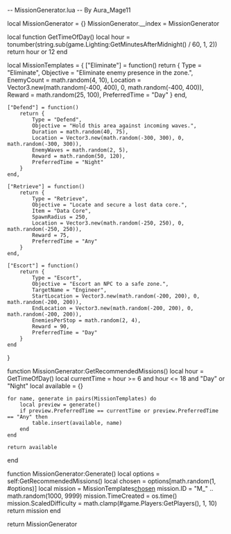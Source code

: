 -- MissionGenerator.lua
-- By Aura_Mage11

local MissionGenerator = {}
MissionGenerator.__index = MissionGenerator

local function GetTimeOfDay()
	local hour = tonumber(string.sub(game.Lighting:GetMinutesAfterMidnight() / 60, 1, 2))
	return hour or 12
end

local MissionTemplates = {
	["Eliminate"] = function()
		return {
			Type = "Eliminate",
			Objective = "Eliminate enemy presence in the zone.",
			EnemyCount = math.random(4, 10),
			Location = Vector3.new(math.random(-400, 400), 0, math.random(-400, 400)),
			Reward = math.random(25, 100),
			PreferredTime = "Day"
		}
	end,

	["Defend"] = function()
		return {
			Type = "Defend",
			Objective = "Hold this area against incoming waves.",
			Duration = math.random(40, 75),
			Location = Vector3.new(math.random(-300, 300), 0, math.random(-300, 300)),
			EnemyWaves = math.random(2, 5),
			Reward = math.random(50, 120),
			PreferredTime = "Night"
		}
	end,

	["Retrieve"] = function()
		return {
			Type = "Retrieve",
			Objective = "Locate and secure a lost data core.",
			Item = "Data Core",
			SpawnRadius = 250,
			Location = Vector3.new(math.random(-250, 250), 0, math.random(-250, 250)),
			Reward = 75,
			PreferredTime = "Any"
		}
	end,

	["Escort"] = function()
		return {
			Type = "Escort",
			Objective = "Escort an NPC to a safe zone.",
			TargetName = "Engineer",
			StartLocation = Vector3.new(math.random(-200, 200), 0, math.random(-200, 200)),
			EndLocation = Vector3.new(math.random(-200, 200), 0, math.random(-200, 200)),
			EnemiesPerStop = math.random(2, 4),
			Reward = 90,
			PreferredTime = "Day"
		}
	end
}

function MissionGenerator:GetRecommendedMissions()
	local hour = GetTimeOfDay()
	local currentTime = hour >= 6 and hour <= 18 and "Day" or "Night"
	local available = {}

	for name, generate in pairs(MissionTemplates) do
		local preview = generate()
		if preview.PreferredTime == currentTime or preview.PreferredTime == "Any" then
			table.insert(available, name)
		end
	end

	return available
end

function MissionGenerator:Generate()
	local options = self:GetRecommendedMissions()
	local chosen = options[math.random(1, #options)]
	local mission = MissionTemplates[chosen]()
	mission.ID = "M_" .. math.random(1000, 9999)
	mission.TimeCreated = os.time()
	mission.ScaledDifficulty = math.clamp(#game.Players:GetPlayers(), 1, 10)
	return mission
end

return MissionGenerator
